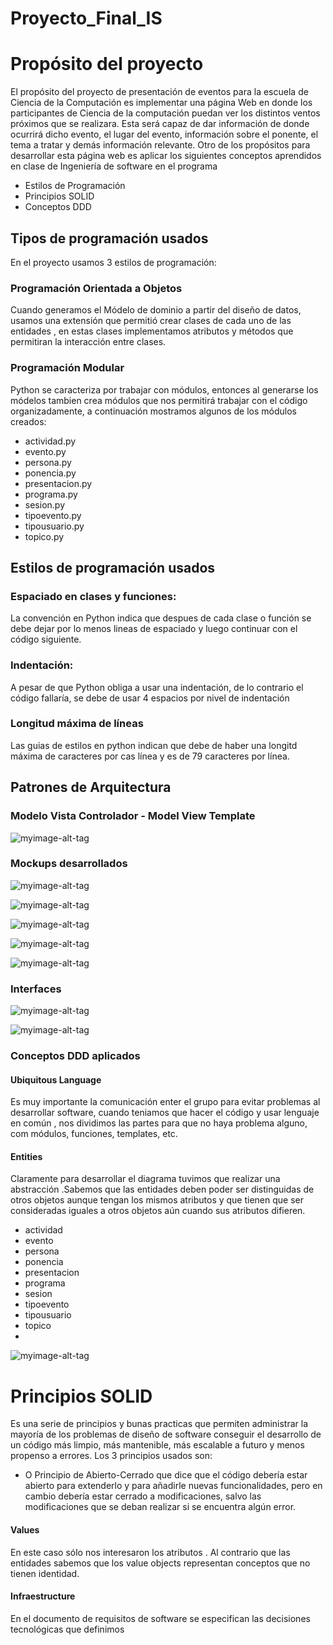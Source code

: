# Proyecto_Final_IS
# Propósito del proyecto

El propósito del proyecto de presentación de eventos para la escuela de Ciencia de la Computación es implementar una página Web en donde los participantes de Ciencia de la computación puedan ver los distintos ventos próximos que se realizara.
Esta será capaz de dar información de donde ocurrirá dicho evento, el lugar del evento, información sobre el ponente, el tema a tratar y demás información relevante.
Otro de los propósitos para desarrollar esta página web es aplicar los siguientes conceptos aprendidos en clase de Ingeniería de software en el programa

- Estilos de Programación
- Principios SOLID
- Conceptos DDD


## Tipos de programación usados

En el proyecto usamos 3 estilos de programación:

### Programación Orientada a Objetos
Cuando generamos  el Módelo de dominio a partir del diseño de datos, usamos una extensión que permitió crear clases de cada uno de las entidades , en estas clases implementamos atributos y métodos que permitiran la interacción entre clases.

### Programación Modular
Python se caracteriza por trabajar con módulos, entonces al generarse los módelos tambien crea módulos que nos permitirá  trabajar con el código organizadamente, a continuación mostramos algunos de los módulos creados:

- actividad.py
- evento.py
- persona.py
- ponencia.py
- presentacion.py
- programa.py
- sesion.py
- tipoevento.py
- tipousuario.py
- topico.py

## Estilos de programación usados

### Espaciado en clases y funciones: 
La convención en Python indica que despues de cada clase o función se debe dejar por lo menos lineas de espaciado y luego continuar con el código siguiente.

### Indentación: 
A pesar de que Python obliga a usar una indentación, de lo contrario el código fallaría, se debe de usar 4 espacios por nivel de indentación

### Longitud máxima de líneas
Las guias de estilos en python indican que debe de haber una longitd máxima de caracteres por cas línea y es de 79 caracteres por línea.

## Patrones de Arquitectura
### Modelo Vista Controlador - Model View Template
![myimage-alt-tag](https://codigofacilito.com/photo_generales_store/29.jpg)

### Mockups desarrollados

![myimage-alt-tag](https://github.com/J44D17/Proyecto_Final_IS/blob/main/Imagenes/mockup_8login.png)

![myimage-alt-tag](https://github.com/J44D17/Proyecto_Final_IS/blob/main/Imagenes/mockup_9Reguistro.png)

![myimage-alt-tag](https://github.com/J44D17/Proyecto_Final_IS/blob/main/Imagenes/mockup_11_Eventos_proximos.png)

![myimage-alt-tag](https://github.com/J44D17/Proyecto_Final_IS/blob/main/Imagenes/mockup_13_eventos.png)

![myimage-alt-tag](https://github.com/J44D17/Proyecto_Final_IS/blob/main/Imagenes/mockup_14_participacion.png)

### Interfaces

![myimage-alt-tag](https://github.com/J44D17/Proyecto_Final_IS/blob/main/Imagenes/Captura_1.png)

![myimage-alt-tag](https://github.com/J44D17/Proyecto_Final_IS/blob/main/Imagenes/Inicio.png)

### Conceptos DDD aplicados

#### Ubiquitous Language
Es muy importante la comunicación enter el grupo para evitar problemas al desarrollar software, cuando teniamos que hacer el código y usar lenguaje en común , nos dividimos las partes para que no haya problema alguno, com módulos, funciones, templates, etc.

#### Entities
Claramente para desarrollar el diagrama tuvimos que realizar una abstracción .Sabemos que las entidades deben poder ser distinguidas de otros objetos aunque tengan los mismos atributos y que tienen que ser consideradas iguales a otros objetos aún cuando sus atributos difieren.

- actividad
- evento
- persona
- ponencia
- presentacion
- programa
- sesion
- tipoevento
- tipousuario
- topico
- 
![myimage-alt-tag](https://github.com/J44D17/Proyecto_Final_IS/blob/main/Imagenes/Screenshot_1.png)

# Principios SOLID
Es una serie de principios y bunas practicas  que permiten administrar la mayoría de los problemas de diseño de software conseguir el desarrollo de un código más limpio, más mantenible, más escalable a futuro y menos propenso a errores.
Los 3 principios usados son:
- O  Principio de Abierto-Cerrado
      que dice que el código debería estar abierto para extenderlo y para añadirle nuevas funcionalidades, pero en cambio debería estar cerrado a modificaciones, salvo las         modificaciones que se deban realizar si se encuentra algún error.
    
  







#### Values
En este caso sólo nos interesaron los atributos . Al contrario que las entidades sabemos que los value objects representan conceptos que no tienen identidad.

#### Infraestructure
En el documento de requisitos de software se especifican las decisiones tecnológicas que definimos
